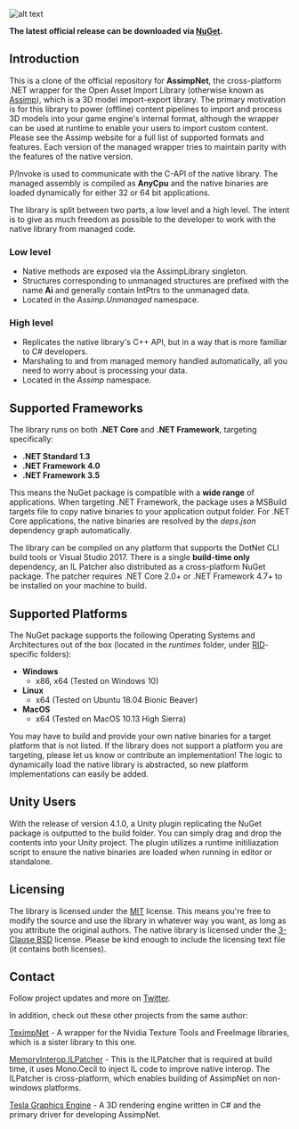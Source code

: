 ![alt text](https://bitbucket.org/Starnick/assimpnet/raw/64485416c27d84b2928ba375d7ae51c8ab24bdb7/logo.png "AssimpNet Logo")

**The latest official release can be downloaded via [NuGet](https://www.nuget.org/packages/AssimpNet/).**


## Introduction ##
This is a clone of the official repository for **AssimpNet**, the cross-platform .NET wrapper for the Open Asset Import Library (otherwise known as [Assimp](https://github.com/assimp/assimp)), which is a 3D model import-export library. The primary motivation is for this library to power (offline) content pipelines to import and process 3D models into your game engine's internal format, although the wrapper can be used at runtime to enable your users to import custom content. Please see the Assimp website for a full list of supported formats and features. Each version of the managed wrapper tries to maintain parity with the features of the native version.

P/Invoke is used to communicate with the C-API of the native library. The managed assembly is compiled as **AnyCpu** and the native binaries are loaded dynamically for either 32 or 64 bit applications.

The library is split between two parts, a low level and a high level. The intent is to give as much freedom as possible to the developer to work with the native library from managed code.

### Low level ###

* Native methods are exposed via the AssimpLibrary singleton.
* Structures corresponding to unmanaged structures are prefixed with the name **Ai** and generally contain IntPtrs to the unmanaged data.
* Located in the *Assimp.Unmanaged* namespace.

### High level ###

* Replicates the native library's C++ API, but in a way that is more familiar to C# developers.
* Marshaling to and from managed memory handled automatically, all you need to worry about is processing your data.
* Located in the *Assimp* namespace.

## Supported Frameworks ##

The library runs on both **.NET Core** and **.NET Framework**, targeting specifically:

* **.NET Standard 1.3**
* **.NET Framework 4.0**
* **.NET Framework 3.5**

This means the NuGet package is compatible with a **wide range** of applications. When targeting .NET Framework, the package uses a MSBuild targets file to copy native binaries to your application output folder. For .NET Core applications, the native binaries are resolved by the *deps.json* dependency graph automatically.

The library can be compiled on any platform that supports  the DotNet CLI build tools or Visual Studio 2017. There is a single **build-time only** dependency, an IL Patcher also distributed as a cross-platform NuGet package. The patcher requires .NET Core 2.0+ or .NET Framework 4.7+ to be installed on your machine to build.

## Supported Platforms ##

The NuGet package supports the following Operating Systems and Architectures out of the box (located in the *runtimes* folder, under [RID](https://docs.microsoft.com/en-us/dotnet/core/rid-catalog)-specific folders):

* **Windows** 
	* x86, x64 (Tested on Windows 10)
* **Linux**
	* x64 (Tested on Ubuntu 18.04 Bionic Beaver)
* **MacOS**
	* x64 (Tested on MacOS 10.13 High Sierra)

You may have to build and provide your own native binaries for a target platform that is not listed. If the library does not support a platform you are targeting, please let us know or contribute an implementation! The logic to dynamically load the native library is abstracted, so new platform implementations can easily be added.

## Unity Users ##

With the release of version 4.1.0, a Unity plugin replicating the NuGet package is outputted to the build folder. You can simply drag and drop the contents into your Unity project. The plugin utilizes a
runtime initiliazation script to ensure the native binaries are loaded when running in editor or standalone.

## Licensing ##

The library is licensed under the [MIT](https://opensource.org/licenses/MIT) license. This means you're free to modify the source and use the library in whatever way you want, as long as you attribute the original authors. The native library is licensed under the [3-Clause BSD](https://opensource.org/licenses/BSD-3-Clause) license. Please be kind enough to include the licensing text file (it contains both licenses).

## Contact ##

Follow project updates and more on [Twitter](https://twitter.com/Tesla3D/).

In addition, check out these other projects from the same author:

[TeximpNet](https://bitbucket.org/Starnick/teximpnet) - A wrapper for the Nvidia Texture Tools and FreeImage libraries, which is a sister library to this one.

[MemoryInterop.ILPatcher](https://bitbucket.org/Starnick/memoryinterop.ilpatcher) - This is the ILPatcher that is required at build time, it uses Mono.Cecil to inject IL code to improve native interop. The ILPatcher is cross-platform, which enables building of AssimpNet on non-windows platforms.

[Tesla Graphics Engine](https://bitbucket.org/Starnick/tesla3d) - A 3D rendering engine written in C# and the primary driver for developing AssimpNet.
